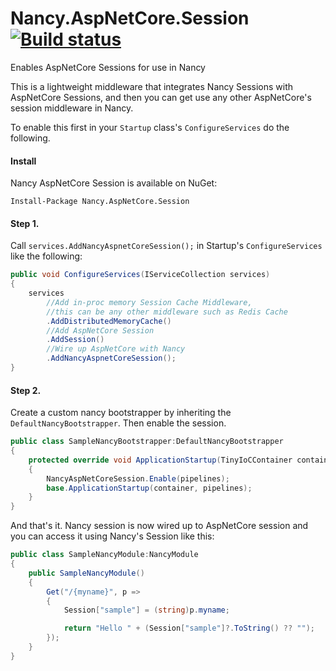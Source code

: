 # Nancy.AspNetCore.Session [![Build status](https://ci.appveyor.com/api/projects/status/iu1rdtei2wcn5rfq?svg=true)](https://ci.appveyor.com/project/jeff-pang/nancy-aspnetcore-session)
Enables AspNetCore Sessions for use in Nancy

This is a lightweight middleware that integrates Nancy Sessions with AspNetCore Sessions, and then you can get use any other AspNetCore's session middleware in Nancy.

To enable this first in your `Startup` class's `ConfigureServices` do the following.

#### Install

Nancy AspNetCore Session is available on NuGet:

```
Install-Package Nancy.AspNetCore.Session
```

#### Step 1.

Call `services.AddNancyAspnetCoreSession();` in Startup's `ConfigureServices` like the following:

```C#
public void ConfigureServices(IServiceCollection services)
{
    services
        //Add in-proc memory Session Cache Middleware, 
        //this can be any other middleware such as Redis Cache
        .AddDistributedMemoryCache()
        //Add AspNetCore Session
        .AddSession()
        //Wire up AspNetCore with Nancy
        .AddNancyAspnetCoreSession(); 
}
```

#### Step 2.

Create a custom nancy bootstrapper by inheriting the `DefaultNancyBootstrapper`. Then enable the session.

```C#
public class SampleNancyBootstrapper:DefaultNancyBootstrapper
{
    protected override void ApplicationStartup(TinyIoCContainer container, IPipelines pipelines)
    {
        NancyAspNetCoreSession.Enable(pipelines);
        base.ApplicationStartup(container, pipelines);
    }
}
```

And that's it. Nancy session is now wired up to AspNetCore session and you can access it using Nancy's Session like this:

```C#
public class SampleNancyModule:NancyModule
{
    public SampleNancyModule()
    {
        Get("/{myname}", p =>
        {
            Session["sample"] = (string)p.myname;

            return "Hello " + (Session["sample"]?.ToString() ?? "");
        });
    }
}
```

